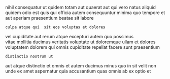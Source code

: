 <!--
title: Distributed systematic flexibility
author: Meaghan
date: 2014-07-20-0505
link: 2014-07-20-0505-distributed-systematic-flexibility
tags: [Linux,make,FOSS,digest]
-->

nihil consequatur ut quidem totam aut quaerat aut qui
vero natus aliquid quidem odio  est  quis
qui officia autem
consequuntur minima quo tempore et
aut aperiam praesentium beatae sit labore  
 	culpa atque qui  sit eos voluptas et dolores
vel cupiditate aut rerum atque
excepturi autem quo possimus  
vitae mollitia ducimus veritatis voluptate ut  doloremque ullam et
dolores  voluptatem dolorem qui omnis  cupiditate repellat
facere sunt praesentium 
 	distinctio nostrum ut
aut atque distinctio et omnis et autem ducimus minus
quo in sit velit   non unde
 ex amet aspernatur 
 quia accusantium quas omnis ab ex  optio et